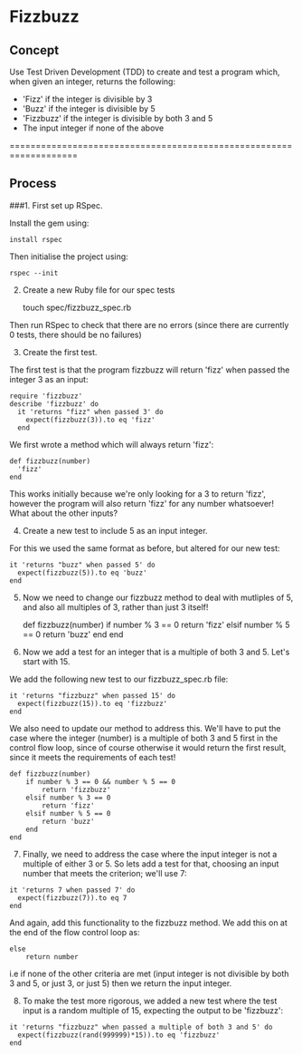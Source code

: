 # Fizzbuzz

## Concept

Use Test Driven Development (TDD) to create and test a program which, when given an integer, returns the following:

* 'Fizz' if the integer is divisible by 3
* 'Buzz' if the integer is divisible by 5
* 'Fizzbuzz' if the integer is divisible by both 3 and 5
* The input integer if none of the above

===================================================================

## Process

###1. First set up RSpec.

Install the gem using:

    install rspec

Then initialise the project using:

    rspec --init

2. Create a new Ruby file for our spec tests

      touch spec/fizzbuzz_spec.rb

Then run RSpec to check that there are no errors (since there are currently 0 tests, there should be no failures)

3. Create the first test.

The first test is that the program fizzbuzz will return 'fizz' when passed the integer 3 as an input:

    require 'fizzbuzz'
    describe 'fizzbuzz' do
      it 'returns "fizz" when passed 3' do
        expect(fizzbuzz(3)).to eq 'fizz'
      end

We first wrote a method which will always return 'fizz':

    def fizzbuzz(number)
      'fizz'
    end

This works initially because we're only looking for a 3 to return 'fizz', however the program will also return 'fizz' for any number whatsoever! What about the other inputs?

4. Create a new test to include 5 as an input integer.

For this we used the same format as before, but altered for our new test:

    it 'returns "buzz" when passed 5' do
      expect(fizzbuzz(5)).to eq 'buzz'
    end

5. Now we need to change our fizzbuzz method to deal with mutliples of 5, and also all multiples of 3, rather than just 3 itself!

      def fizzbuzz(number)
      	if number % 3 == 0
      		return 'fizz'
      	elsif number % 5 == 0
      		return 'buzz'
      	end
      end

6. Now we add a test for an integer that is a multiple of both 3 and 5. Let's start with 15.

We add the following new test to our fizzbuzz_spec.rb file:

    it 'returns "fizzbuzz" when passed 15' do
      expect(fizzbuzz(15)).to eq 'fizzbuzz'
    end

We also need to update our method to address this. We'll have to put the case where the integer (number) is a multiple of both 3 and 5 first in the control flow loop, since of course otherwise it would return the first result, since it meets the requirements of each test!

    def fizzbuzz(number)
    	if number % 3 == 0 && number % 5 == 0
    		return 'fizzbuzz'
    	elsif number % 3 == 0
    		return 'fizz'
    	elsif number % 5 == 0
    		return 'buzz'
    	end
    end

  7. Finally, we need to address the case where the input integer is not a multiple of either 3 or 5. So lets add a test for that, choosing an input number that meets the criterion; we'll use 7:

    it 'returns 7 when passed 7' do
      expect(fizzbuzz(7)).to eq 7
    end

  And again, add this functionality to the fizzbuzz method. We add this on at the end of the flow control loop as:

    else
  		return number

  i.e if none of the other criteria are met (input integer is not divisible by both 3 and 5, or just 3, or just 5) then we return the input integer.

  8. To make the test more rigorous, we added a new test where the test input is a random multiple of 15, expecting the output to be 'fizzbuzz':

    it 'returns "fizzbuzz" when passed a multiple of both 3 and 5' do
      expect(fizzbuzz(rand(999999)*15)).to eq 'fizzbuzz'
    end
